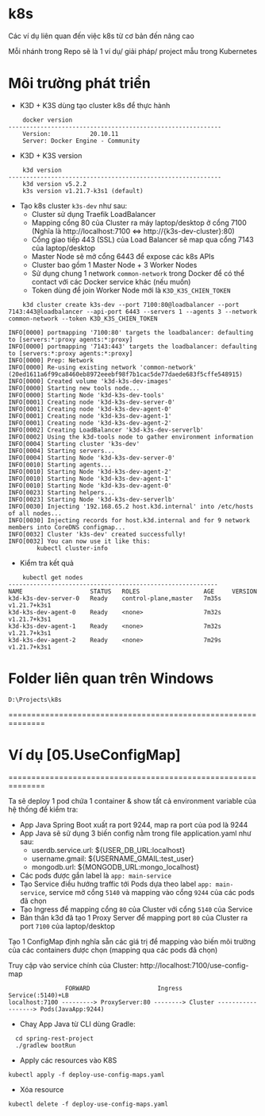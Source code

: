# k8s
Các ví dụ liên quan đến việc k8s từ cơ bản đến nâng cao

Mỗi nhánh trong Repo sẽ là 1 ví dụ/ giải pháp/ project mẫu trong Kubernetes

# Môi trường phát triển
- K3D + K3S dùng tạo cluster k8s để thực hành
```
    docker version
------------------------------------------------------------
    Version:           20.10.11
    Server: Docker Engine - Community
```

- K3D + K3S version
```
    k3d version
------------------------------------------------------------
    k3d version v5.2.2
    k3s version v1.21.7-k3s1 (default)
```

- Tạo k8s cluster `k3s-dev` như sau:
    - Cluster sử dụng Traefik LoadBalancer
    - Mapping cổng 80 của Cluster ra máy laptop/desktop ở cổng 7100<br/>
        (Nghĩa là http://localhost:7100 <=> http://{k3s-dev-cluster}:80)
    - Cổng giao tiếp 443 (SSL) của Load Balancer sẽ map qua cổng 7143 của laptop/desktop
    - Master Node sẽ mở cổng 6443 để expose các k8s APIs
    - Cluster bao gồm 1 Master Node + 3 Worker Nodes
    - Sử dụng chung 1 network `common-network` trong Docker để có thể contact với các Docker service khác (nếu muốn)
    - Token dùng để join Worker Node mới là `K3D_K3S_CHIEN_TOKEN`
```
    k3d cluster create k3s-dev --port 7100:80@loadbalancer --port 7143:443@loadbalancer --api-port 6443 --servers 1 --agents 3 --network common-network --token K3D_K3S_CHIEN_TOKEN
```
```shell script
INFO[0000] portmapping '7100:80' targets the loadbalancer: defaulting to [servers:*:proxy agents:*:proxy]
INFO[0000] portmapping '7143:443' targets the loadbalancer: defaulting to [servers:*:proxy agents:*:proxy]
INFO[0000] Prep: Network
INFO[0000] Re-using existing network 'common-network' (20ed1611a6f99ca8460eb8972eeebf98f7b1cac5de77daede683f5cffe548915)
INFO[0000] Created volume 'k3d-k3s-dev-images'
INFO[0000] Starting new tools node...
INFO[0000] Starting Node 'k3d-k3s-dev-tools'
INFO[0001] Creating node 'k3d-k3s-dev-server-0'
INFO[0001] Creating node 'k3d-k3s-dev-agent-0'
INFO[0001] Creating node 'k3d-k3s-dev-agent-1'
INFO[0001] Creating node 'k3d-k3s-dev-agent-2'
INFO[0002] Creating LoadBalancer 'k3d-k3s-dev-serverlb'
INFO[0002] Using the k3d-tools node to gather environment information
INFO[0004] Starting cluster 'k3s-dev'
INFO[0004] Starting servers...
INFO[0004] Starting Node 'k3d-k3s-dev-server-0'
INFO[0010] Starting agents...
INFO[0010] Starting Node 'k3d-k3s-dev-agent-2'
INFO[0010] Starting Node 'k3d-k3s-dev-agent-1'
INFO[0010] Starting Node 'k3d-k3s-dev-agent-0'
INFO[0023] Starting helpers...
INFO[0023] Starting Node 'k3d-k3s-dev-serverlb'
INFO[0030] Injecting '192.168.65.2 host.k3d.internal' into /etc/hosts of all nodes...
INFO[0030] Injecting records for host.k3d.internal and for 9 network members into CoreDNS configmap...                                                                                                    INFO[0032] Cluster 'k3s-dev' created successfully!
INFO[0032] You can now use it like this: 
        kubectl cluster-info
```

- Kiểm tra kết quả
```shell script
    kubectl get nodes
-----------------------------------------------------------
NAME                   STATUS   ROLES                  AGE     VERSION
k3d-k3s-dev-server-0   Ready    control-plane,master   7m35s   v1.21.7+k3s1
k3d-k3s-dev-agent-0    Ready    <none>                 7m32s   v1.21.7+k3s1
k3d-k3s-dev-agent-1    Ready    <none>                 7m32s   v1.21.7+k3s1
k3d-k3s-dev-agent-2    Ready    <none>                 7m29s   v1.21.7+k3s1

```

# Folder liên quan trên Windows
```
D:\Projects\k8s
```
==============================================================

# Ví dụ [05.UseConfigMap]
==============================================================

Ta sẽ deploy 1 pod chứa 1 container & show tất cả environment variable của hệ thống để kiểm tra:
- App Java Spring Boot xuất ra port 9244, map ra port của pod là 9244
- App Java sẽ sử dụng 3 biến config nằm trong file application.yaml như sau:
    - userdb.service.url: ${USER_DB_URL:localhost}
    - username.gmail:     ${USERNAME_GMAIL:test_user}
    - mongodb.url:        ${MONGODB_URL:mongo_localhost}
- Các pods được gắn label là `app: main-service`
- Tạo Service điều hướng traffic tới Pods dựa theo label `app: main-service`, service mở cổng `5140` và mapping vào cổng `9244` của các pods đã chọn
- Tạo Ingress để mapping cổng `80` của Cluster với cổng `5140` của Service
- Bản thân k3d đã tạo 1 Proxy Server để mapping port `80` của Cluster ra port `7100` của laptop/desktop

Tạo 1 ConfigMap định nghĩa sẵn các giá trị để mapping vào biến môi trường của các containers được chọn
(mapping qua các pods đã chọn)
	
Truy cập vào service chính của Cluster:
	http://localhost:7100/use-config-map
  
```shell script
                FORWARD                   Ingress           Service(:5140)+LB
localhost:7100 ---------> ProxyServer:80 --------> Cluster ------------------> Pods(JavaApp:9244)
```

- Chaỵ App Java từ CLI dùng Gradle:
```shell script
  cd spring-rest-project
  ./gradlew bootRun
``` 

- Apply các resources vào K8S
```shell script
kubectl apply -f deploy-use-config-maps.yaml
```

- Xóa resource
```shell script
kubectl delete -f deploy-use-config-maps.yaml
```